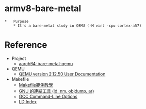 # armv8-bare-metal
	*	Purpose
		* It's a bare-metal study in QEMU (-M virt -cpu cortex-a57)

# Reference
*	Project
	*   [aarch64-bare-metal-qemu]( https://github.com/freedomtan/aarch64-bare-metal-qemu)
*   QEMU
	*   [QEMU version 2.12.50 User Documentation](https://qemu.weilnetz.de/doc/qemu-doc.html)
*   Makefile
	*   [Makefile範例教學](http://maxubuntu.blogspot.com/2010/02/makefile.html)
	*   [GNU 的連結工具 (ld, nm, objdump, ar)](http://sp1.wikidot.com/gnulinker)
	*   [GCC Command-Line Options](http://tigcc.ticalc.org/doc/comopts.html)
	*   [LD Index](https://sourceware.org/binutils/docs/ld/LD-Index.html#LD-Index)


